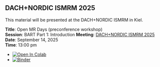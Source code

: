 ## DACH+NORDIC ISMRM 2025

This material will be presented at the DACH+NORDIC ISMRM in Kiel.

**Title**: Open MR Days (preconference workshop)  
**Session**: BART Part 1: Introduction
**Meeting**: [DACH+NORDIC ISMRM 2025](https://ismrm-dach-2025.moincc.de/)  
**Date**: September 14, 2025  
**Time**: 13:00 pm  


* [![Open In Colab](https://colab.research.google.com/assets/colab-badge.svg)](https://colab.research.google.com/github/mrirecon/bart-workshop/blob/master/dach_ismrm2025/introduction/introduction.ipynb)
* [![Binder](https://mybinder.org/badge_logo.svg)](https://mybinder.org/v2/git/https%3A%2F%2Fgitlab.tugraz.at%2Fibi%2Fmrirecon%2F%2Ftutorials%2F%2Fbart-workshop/master?urlpath=%2Fdoc%2Ftree%2Fdach_ismrm2025/introduction/introduction.ipynb)

